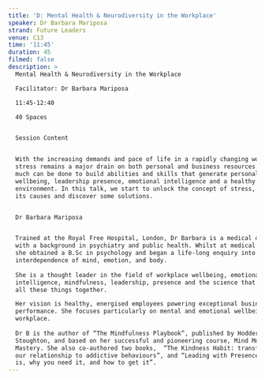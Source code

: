 ```yaml
---
title: 'D: Mental Health & Neurodiversity in the Workplace'
speaker: Dr Barbara Mariposa
strand: Future Leaders
venue: C13
time: '11:45'
duration: 45
filmed: false
description: >
  Mental Health & Neurodiversity in the Workplace

  Facilitator: Dr Barbara Mariposa

  11:45-12:40

  40 Spaces


  Session Content


  With the increasing demands and pace of life in a rapidly changing world,
  stress remains a major drain on both personal and business resources. However,
  much can be done to build abilities and skills that generate personal
  wellbeing, leadership presence, emotional intelligence and a healthy working
  environment. In this talk, we start to unlock the concept of stress, explore
  its causes and discover some solutions.


  Dr Barbara Mariposa


  Trained at the Royal Free Hospital, London, Dr Barbara is a medical doctor
  with a background in psychiatry and public health. Whilst at medical school,
  she obtained a B.Sc in psychology and began a life-long enquiry into the
  interdependence of mind, emotion, and body.
   
  She is a thought leader in the field of workplace wellbeing, emotional
  intelligence, mindfulness, leadership, presence and the science that brings
  all these things together.

  Her vision is healthy, energised employees powering exceptional business
  performance. She focuses particularly on mental and emotional wellbeing in the
  workplace.
   
  Dr B is the author of “The Mindfulness Playbook”, published by Hodder and
  Stoughton, and based on her successful and pioneering course, Mind Mood
  Mastery. She also co-authored two books,  “The Kindness Habit: transforming
  our relationship to addictive behaviours”, and “Leading with Presence: what it
  is, why you need it, and how to get it”.
---
```


